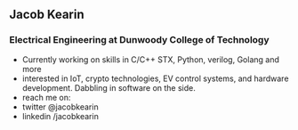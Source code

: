 ## Jacob Kearin
### Electrical Engineering at Dunwoody College of Technology
- Currently working on skills in C/C++ STX, Python, verilog, Golang and more
- interested in IoT, crypto technologies, EV control systems, and hardware development. Dabbling in software on the side.
- reach me on:
- twitter @jacobkearin
- linkedin /jacobkearin

<!---
jacobkearin/jacobkearin is a ✨ special ✨ repository because its `README.md` (this file) appears on your GitHub profile.
You can click the Preview link to take a look at your changes.
--->
